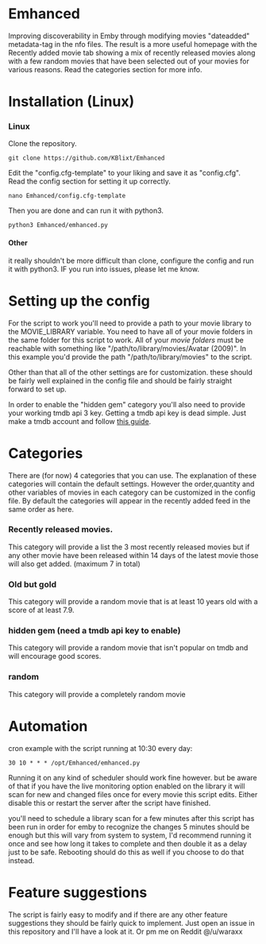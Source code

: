 # Emhanced

Improving discoverability in Emby through modifying movies "dateadded" metadata-tag in the nfo files. The result
is a more useful homepage with the Recently added movie tab showing a mix of recently released movies along with a
few random movies that have been selected out of your movies for various reasons. Read the categories section
for more info.

# Installation (Linux)

### Linux

Clone the repository.
```
git clone https://github.com/KBlixt/Emhanced
```
Edit the "config.cfg-template" to your liking and save it as "config.cfg". Read the config section for setting it up correctly.
```
nano Emhanced/config.cfg-template
```
Then you are done and can run it with python3.
```
python3 Emhanced/emhanced.py
```

#### Other

it really shouldn't be more difficult than clone, configure the config and run it with python3. IF you run into issues,
please let me know.
  
# Setting up the config

For the script to work you'll need to provide a path to your movie library to the MOVIE_LIBRARY variable. You need
to have all of your movie folders in the same folder for this script to work. All of your *movie folders* must be reachable
with something like "/path/to/library/movies/Avatar (2009)". In this example you'd provide the
path "/path/to/library/movies" to the script.

Other than that all of the other settings are for customization. these should be fairly well explained in the config file
and should be fairly straight forward to set up.

In order to enable the "hidden gem" category you'll also need to provide your working tmdb api 3 key. Getting a tmdb
api key is dead simple. Just make a tmdb account and follow [this guide](https://developers.themoviedb.org/3/getting-started/introduction).

# Categories

There are (for now) 4 categories that you can use. The explanation of these categories will
contain the default settings. However the order,quantity and other variables of movies in each category can be customized
in the config file. By default the categories will appear in the recently added feed in the same order as here.

### Recently released movies.

This category will provide a list the 3 most recently released movies but if any other movie have been released
within 14 days of the latest movie those will also get added. (maximum 7 in total)

### Old but gold

This category will provide a random movie that is at least 10 years old with a score of at least 7.9.

### hidden gem (need a tmdb api key to enable)

This category will provide a random movie that isn't popular on tmdb and will encourage good scores.

### random

This category will provide a completely random movie

# Automation

cron example with the script running at 10:30 every day:
```
30 10 * * * /opt/Emhanced/emhanced.py
```

Running it on any kind of scheduler should work fine however. but be aware of that if you have the live monitoring option
enabled on the library it will scan for new and changed files once for every movie this script edits. Either disable 
this or restart the server after the script have finished. 

you'll need to schedule a library scan for a few minutes after this script has been run in order for emby to recognize
the changes 5 minutes should be enough but this will vary from system to system, I'd recommend running it once and see how
long it takes to complete and then double it as a delay just to be safe. Rebooting should do this as well if you choose
to do that instead.

# Feature suggestions

The script is fairly easy to modify and if there are any other feature suggestions they should be fairly quick to
implement. Just open an issue in this repository and I'll have a look at it. Or pm me on Reddit @/u/waraxx